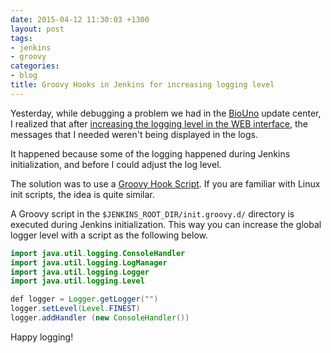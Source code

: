 ```yaml
---
date: 2015-04-12 11:30:03 +1300
layout: post
tags:
- jenkins
- groovy
categories:
- blog
title: Groovy Hooks in Jenkins for increasing logging level
---
```


Yesterday, while debugging a problem we had in the [BioUno](http://biouno.org) update center, 
I realized that after [increasing the logging level in the WEB interface](https://wiki.jenkins-ci.org/display/JENKINS/Logging), 
the messages that I needed weren't being displayed in the logs.

It happened because some of the logging happened during Jenkins initialization, and before I could adjust the log level.

The solution was to use a [Groovy Hook Script](https://wiki.jenkins-ci.org/display/JENKINS/Groovy+Hook+Script). 
If you are familiar with Linux init scripts, the idea is quite similar. 

A Groovy script in the `$JENKINS_ROOT_DIR/init.groovy.d/` directory is executed during
Jenkins initialization. This way you can increase the global logger level with a script
as the following below.

```java
import java.util.logging.ConsoleHandler
import java.util.logging.LogManager
import java.util.logging.Logger
import java.util.logging.Level

def logger = Logger.getLogger("")
logger.setLevel(Level.FINEST)
logger.addHandler (new ConsoleHandler())
```

Happy logging!

